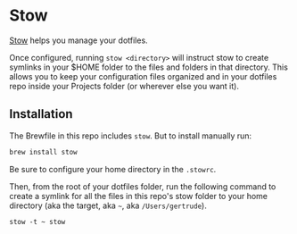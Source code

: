 # Stow

[Stow](https://www.gnu.org/software/stow/) helps you manage your dotfiles.

Once configured, running `stow <directory>` will instruct stow to create symlinks in your \$HOME folder to the files and folders in that directory. This allows you to keep your configuration files organized and in your dotfiles repo inside your Projects folder (or wherever else you want it).

## Installation

The Brewfile in this repo includes `stow`. But to install manually run:

```bash
brew install stow
```

Be sure to configure your home directory in the `.stowrc`.

Then, from the root of your dotfiles folder, run the following command to create a symlink for all the files in this repo's stow folder to your home directory (aka the target, aka `~`, aka `/Users/gertrude`).

```
stow -t ~ stow
```
